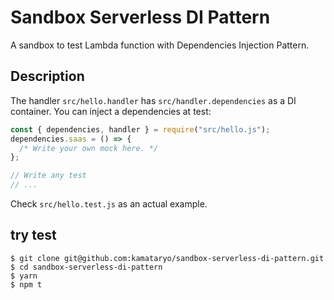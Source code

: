 # Sandbox Serverless DI Pattern

A sandbox to test Lambda function with Dependencies Injection Pattern.

## Description

The handler `src/hello.handler` has `src/handler.dependencies` as a DI container.
You can inject a dependencies at test:

```javascript
const { dependencies, handler } = require("src/hello.js");
dependencies.saas = () => {
  /* Write your own mock here. */
};

// Write any test
// ...
```

Check `src/hello.test.js` as an actual example.

## try test

```shell
$ git clone git@github.com:kamataryo/sandbox-serverless-di-pattern.git
$ cd sandbox-serverless-di-pattern
$ yarn
$ npm t
```
